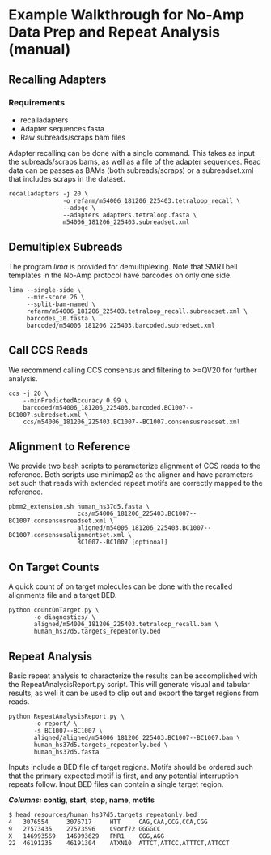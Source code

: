 # Example Walkthrough for No-Amp Data Prep and Repeat Analysis (manual)

## Recalling Adapters

### Requirements
 * recalladapters 
 * Adapter sequences fasta
 * Raw subreads/scraps bam files

Adapter recalling can be done with a single command.  This takes as input the subreads/scraps bams, as well as a file of the adapter sequences.  Read data can be passes as BAMs (both subreads/scraps) or a subreadset.xml that includes scraps in the dataset.

    recalladapters -j 20 \
                   -o refarm/m54006_181206_225403.tetraloop_recall \
                   --adpqc \
                   --adapters adapters.tetraloop.fasta \
                   m54006_181206_225403.subreadset.xml

## Demultiplex Subreads
The program *lima* is provided for demultiplexing.  Note that SMRTbell templates in the No-Amp protocol have barcodes on only one side.

    lima --single-side \
         --min-score 26 \
         --split-bam-named \
         refarm/m54006_181206_225403.tetraloop_recall.subreadset.xml \
         barcodes_10.fasta \
         barcoded/m54006_181206_225403.barcoded.subredset.xml

## Call CCS Reads
We recommend calling CCS consensus and filtering to >=QV20 for further analysis.   

    ccs -j 20 \
        --minPredictedAccuracy 0.99 \
        barcoded/m54006_181206_225403.barcoded.BC1007--BC1007.subredset.xml \
        ccs/m54006_181206_225403.BC1007--BC1007.consensusreadset.xml

## Alignment to Reference
We provide two bash scripts to parameterize alignment of CCS reads to the reference.  Both scripts use minimap2 as the aligner and have parameters set such that reads with extended repeat motifs are correctly mapped to the reference.

    pbmm2_extension.sh human_hs37d5.fasta \
                       ccs/m54006_181206_225403.BC1007--BC1007.consensusreadset.xml \
                       aligned/m54006_181206_225403.BC1007--BC1007.consensusalignmentset.xml \
                       BC1007--BC1007 [optional]

## On Target Counts

A quick count of on target molecules can be done with the recalled alignments file and a target BED.

    python countOnTarget.py \
           -o diagnostics/ \
           aligned/m54006_181206_225403.tetraloop_recall.bam \
           human_hs37d5.targets_repeatonly.bed

## Repeat Analysis

Basic repeat analysis to characterize the results can be accomplished with the RepeatAnalysisReport.py script.  This will generate visual and tabular results, as well it can be used to clip out and export the target regions from reads.

    python RepeatAnalysisReport.py \
           -o report/ \
           -s BC1007--BC1007 \
           aligned/aligned/m54006_181206_225403.BC1007--BC1007.bam \
           human_hs37d5.targets_repeatonly.bed \
           human_hs37d5.fasta

Inputs include a BED file of target regions. Motifs should be ordered such that the primary expected motif is first, and any potential interruption repeats follow.  Input BED files can contain a single target region.

__*Columns:*__ **contig**, **start**, **stop**, **name**, **motifs**
    
    $ head resources/human_hs37d5.targets_repeatonly.bed
    4   3076554     3076717     HTT     CAG,CAA,CCG,CCA,CGG
    9   27573435    27573596    C9orf72 GGGGCC
    X   146993569   146993629   FMR1    CGG,AGG
    22  46191235    46191304    ATXN10  ATTCT,ATTCC,ATTTCT,ATTCCT
